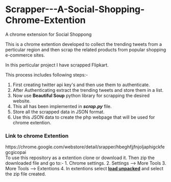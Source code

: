 # Scrapper---A-Social-Shopping-Chrome-Extention
A chrome extension for Social Shoppong

This is a chrome extention developed to collect the trending tweets from a perticular region and then scrap the related
products from popular shopping e-commerce sites.

In this perticular project I have scrapped Flipkart.

This process includes following steps:- 
1. First creating twitter api key's and then use them to authenticate.
2. After Authenticating extract the trending tweets and store them in a list.
3. Now use <b>Beautiful Soup</b> python library for scrapping the desired website.
4. This all has been implemented in <b><i>scrap.py</b></i> file.
5. Store all the scrapped data in </b>JSON</b> format.
6. Use this JSON data to create the php webpage that will be used for chrome extention.

<h3>Link to chrome Extention</h3>
https://chrome.google.com/webstore/detail/srapper/hbeghfjjfnjoljaphigckfegcgicopai

<br>
To use this repository as a extention clone or download it. Then zip the downloaded file and go to:-
1. Chrome settings.
2. Settings --> More Tools
3. More Tools --> Extentions
4. In extentions select <b><u>load unpacked</b></u> and select the zip file created.
